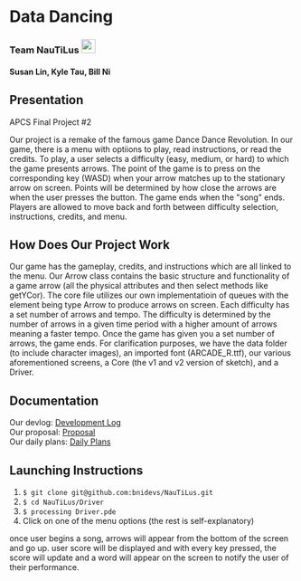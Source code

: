 # Data Dancing
### Team NauTiLus <img src="https://allabouttheatre.org/wp-content/uploads/2018/03/Yellow-Submarine.png" height="25"> 
#### Susan Lin, Kyle Tau, Bill Ni

## Presentation
APCS Final Project #2

Our project is a remake of the famous game Dance Dance Revolution. In our game, there is a menu with optiions to play, read instructions, or read the credits. To play, a user selects a difficulty (easy, medium, or hard) to which the game presents arrows. The point of the game is to press on the corresponding key (WASD) when your arrow matches up to the stationary arrow on screen. Points will be determined by how close the arrows are when the user presses the button. The game ends when the "song" ends.
Players are allowed to move back and forth between difficulty selection, instructions, credits, and menu.

## How Does Our Project Work
Our game has the gameplay, credits, and instructions which are all linked to the menu.
Our Arrow class contains the basic structure and functionality of a game arrow (all the physical attributes and then select methods like getYCor).
The core file utilizes our own implementatioin of queues with the element being type Arrow to produce arrows on screen. 
Each difficulty has a set number of arrows and tempo. The difficulty is determined by the number of arrows in a given time period with a higher amount of arrows meaning a faster tempo. Once the game has given you a set number of arrows, the game ends.
For clarification purposes, we have the data folder (to include character images), an imported font (ARCADE_R.ttf), our various aforementioned screens, a Core (the v1 and v2 version of sketch), and a Driver.

## Documentation
Our devlog: <a href="https://github.com/bnidevs/NauTiLus/blob/master/docs/devlog.txt">Development Log</a> <br>
Our proposal: <a href="https://github.com/bnidevs/NauTiLus/blob/master/docs/proposal.pdf">Proposal</a> <br>
Our daily plans: <a href="https://github.com/bnidevs/NauTiLus/tree/master/docs/plan">Daily Plans</a> <br>

## Launching Instructions
1. ```$ git clone git@github.com:bnidevs/NauTiLus.git```
2. ```$ cd NauTiLus/Driver```
3. ```$ processing Driver.pde```
4. Click on one of the menu options (the rest is self-explanatory)

once user begins a song, arrows will appear from the bottom of the screen and go up. user score will be displayed and with every key pressed, the score will update and a word will appear on the screen to notify the user of their performance.
